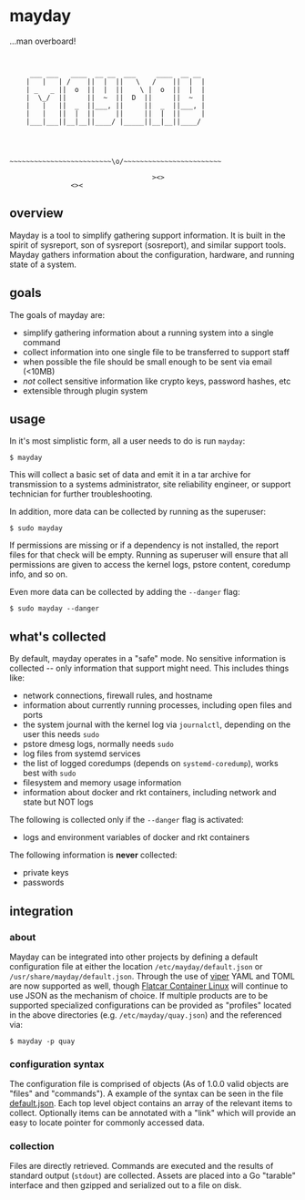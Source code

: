 # mayday

...man overboard!

```


     ___ ___   ____  __ __  ___     ____  __ __
    |   |   | /    ||  |  ||   \   /    ||  |  |
    | _   _ ||  o  ||  |  ||    \ |  o  ||  |  |
    |  \_/  ||     ||  ~  ||  D  ||     ||  ~  |
    |   |   ||  _  ||___, ||     ||  _  ||___, |
    |   |   ||  |  ||     ||     ||  |  ||     |
    |___|___||__|__||____/ |_____||__|__||____/




~~~~~~~~~~~~~~~~~~~~~~~~~\o/~~~~~~~~~~~~~~~~~~~~~~~~

                                   ><>
               <><  
```

## overview
Mayday is a tool to simplify gathering support information.  It is built in the
spirit of sysreport, son of sysreport (sosreport), and similar support tools.  
Mayday gathers information about the configuration, hardware, and running state
of a system.


## goals
The goals of mayday are:
  * simplify gathering information about a running system into a single command
  * collect information into one single file to be transferred to support staff
  * when possible the file should be small enough to be sent via email (<10MB)
  * *not* collect sensitive information like crypto keys, password hashes, etc
  * extensible through plugin system

## usage
In it's most simplistic form, all a user needs to do is run `mayday`:

```
$ mayday
```

This will collect a basic set of data and emit it in a tar archive for
transmission to a systems administrator, site reliability engineer, or support
technician for further troubleshooting.

In addition, more data can be collected by running as the superuser:

```
$ sudo mayday
```

If permissions are missing or if a dependency is not installed, the report files
for that check will be empty. Running as superuser will ensure that all permissions
are given to access the kernel logs, pstore content, coredump info, and so on.

Even more data can be collected by adding the `--danger` flag:

```
$ sudo mayday --danger
```

## what's collected

By default, mayday operates in a "safe" mode. No sensitive information is
collected -- only information that support might need. This includes things like:

* network connections, firewall rules, and hostname
* information about currently running processes, including open files and ports
* the system journal with the kernel log via `journalctl`, depending on the user this needs `sudo`
* pstore dmesg logs, normally needs `sudo`
* log files from systemd services
* the list of logged coredumps (depends on `systemd-coredump`), works best with `sudo`
* filesystem and memory usage information
* information about docker and rkt containers, including network and state but NOT logs

The following is collected only if the `--danger` flag is activated:

* logs and environment variables of docker and rkt containers

The following information is **never** collected:

* private keys
* passwords

## integration

### about
Mayday can be integrated into other projects by defining a default configuration
file at either the location `/etc/mayday/default.json` or
`/usr/share/mayday/default.json`. Through the use of [viper](https://github.com/spf13/viper)
YAML and TOML are now supported as well, though [Flatcar Container Linux](https://flatcar-linux.org)
will continue to use JSON as the mechanism of choice.  If multiple products are
to be supported specialized configurations can be provided as "profiles" located
in the above directories (e.g. `/etc/mayday/quay.json`) and the referenced via:

```
$ mayday -p quay
```

### configuration syntax

The configuration file is comprised of objects (As of 1.0.0 valid objects are
"files" and "commands").  A example of the syntax can be seen in the file
[default.json](https://github.com/flatcar-linux/mayday/blob/master/default.json).
Each top level object contains an array of the relevant items to collect.
Optionally items can be annotated with a "link" which will provide an easy to
locate pointer for commonly accessed data.

### collection
Files are directly retrieved. Commands are executed and the results of standard
output (`stdout`) are collected. Assets are placed into a Go "tarable"
interface and then gzipped and serialized out to a file on disk.
